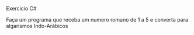 Exercicio C#

Faça um programa que receba um numero romano de 1 a 5 e converta para algarismos Indo-Arábicos
